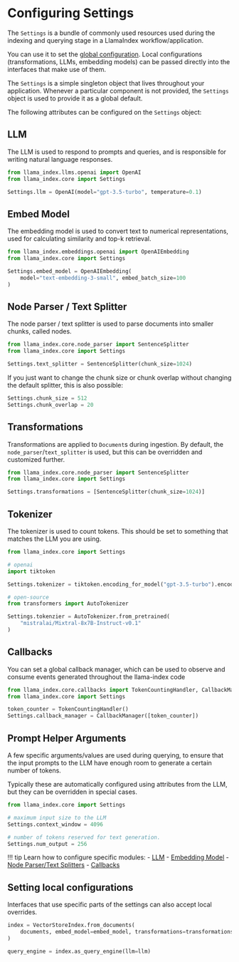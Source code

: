 # Configuring Settings

The `Settings` is a bundle of commonly used resources used during the indexing and querying stage in a LlamaIndex workflow/application.

You can use it to set the [global configuration](#setting-global-configuration). Local configurations (transformations, LLMs, embedding models) can be passed directly into the interfaces that make use of them.

The `Settings` is a simple singleton object that lives throughout your application. Whenever a particular component is not provided, the `Settings` object is used to provide it as a global default.

The following attributes can be configured on the `Settings` object:

## LLM

The LLM is used to respond to prompts and queries, and is responsible for writing natural language responses.

```python
from llama_index.llms.openai import OpenAI
from llama_index.core import Settings

Settings.llm = OpenAI(model="gpt-3.5-turbo", temperature=0.1)
```

## Embed Model

The embedding model is used to convert text to numerical representations, used for calculating similarity and top-k retrieval.

```python
from llama_index.embeddings.openai import OpenAIEmbedding
from llama_index.core import Settings

Settings.embed_model = OpenAIEmbedding(
    model="text-embedding-3-small", embed_batch_size=100
)
```

## Node Parser / Text Splitter

The node parser / text splitter is used to parse documents into smaller chunks, called nodes.

```python
from llama_index.core.node_parser import SentenceSplitter
from llama_index.core import Settings

Settings.text_splitter = SentenceSplitter(chunk_size=1024)
```

If you just want to change the chunk size or chunk overlap without changing the default splitter, this is also possible:

```python
Settings.chunk_size = 512
Settings.chunk_overlap = 20
```

## Transformations

Transformations are applied to `Document`s during ingestion. By default, the `node_parser`/`text_splitter` is used, but this can be overridden and customized further.

```python
from llama_index.core.node_parser import SentenceSplitter
from llama_index.core import Settings

Settings.transformations = [SentenceSplitter(chunk_size=1024)]
```

## Tokenizer

The tokenizer is used to count tokens. This should be set to something that matches the LLM you are using.

```python
from llama_index.core import Settings

# openai
import tiktoken

Settings.tokenizer = tiktoken.encoding_for_model("gpt-3.5-turbo").encode

# open-source
from transformers import AutoTokenizer

Settings.tokenzier = AutoTokenizer.from_pretrained(
    "mistralai/Mixtral-8x7B-Instruct-v0.1"
)
```

## Callbacks

You can set a global callback manager, which can be used to observe and consume events generated throughout the llama-index code

```python
from llama_index.core.callbacks import TokenCountingHandler, CallbackManager
from llama_index.core import Settings

token_counter = TokenCountingHandler()
Settings.callback_manager = CallbackManager([token_counter])
```

## Prompt Helper Arguments

A few specific arguments/values are used during querying, to ensure that the input prompts to the LLM have enough room to generate a certain number of tokens.

Typically these are automatically configured using attributes from the LLM, but they can be overridden in special cases.

```python
from llama_index.core import Settings

# maximum input size to the LLM
Settings.context_window = 4096

# number of tokens reserved for text generation.
Settings.num_output = 256
```

!!! tip
    Learn how to configure specific modules: - [LLM](../models/llms/usage_custom.md) - [Embedding Model](../models/embeddings.md) - [Node Parser/Text Splitters](../loading/node_parsers/index.md) - [Callbacks](../observability/callbacks/index.md)

## Setting local configurations

Interfaces that use specific parts of the settings can also accept local overrides.

```python
index = VectorStoreIndex.from_documents(
    documents, embed_model=embed_model, transformations=transformations
)

query_engine = index.as_query_engine(llm=llm)
```
